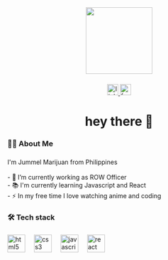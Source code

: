 <div align="center">
  <img height="150" src="https://media1.tenor.com/m/Lk7c5qcQPh8AAAAC/sung-jin-woo-solo-leveling.gif"/>
</div>

###

<div align="center">
  <a href="https://www.linkedin.com/in/jummel-marijuan-005a08244/" target="_blank">
    <img src="https://img.shields.io/static/v1?message=LinkedIn&logo=linkedin&label=&color=0077B5&logoColor=white&labelColor=&style=for-the-badge" height="25" alt="linkedin logo"  />
  </a>
  <a href="https://web.facebook.com/profile.php?id=100080841402008" target="_blank">
    <img src="https://img.shields.io/static/v1?message=Facebook&logo=facebook&label=&color=1877F2&logoColor=white&labelColor=&style=for-the-badge" height="25" alt="facebook logo"  />
  </a>
</div>

###

<h1 align="center">hey there 👋</h1>

###

<h3 align="left">👩‍💻  About Me</h3>

###

<p align="left">I'm Jummel Marijuan from Philippines<br><br>- 🔭 I’m currently working as ROW Officer<br>- 📚 I'm currently learning Javascript and React<br>- ⚡ In my free time I love watching anime and coding</p>

###

<h3 align="left">🛠 Tech stack</h3>

###

<div align="left">
  <img src="https://cdn.jsdelivr.net/gh/devicons/devicon/icons/html5/html5-original.svg" height="40" alt="html5 logo"  />
  <img width="12" />
  <img src="https://cdn.jsdelivr.net/gh/devicons/devicon/icons/css3/css3-original.svg" height="40" alt="css3 logo"  />
  <img width="12" />
  <img src="https://cdn.jsdelivr.net/gh/devicons/devicon/icons/javascript/javascript-original.svg" height="40" alt="javascript logo"  />
  <img width="12" />
  <img src="https://cdn.jsdelivr.net/gh/devicons/devicon/icons/react/react-original.svg" height="40" alt="react logo"  />
</div>

###

